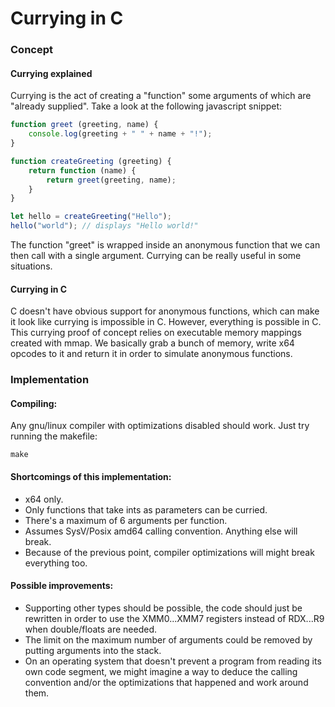 # Currying in C
### Concept
#### Currying explained
Currying is the act of creating a "function" some arguments of which are
"already supplied". Take a look at the following javascript snippet:
```js
function greet (greeting, name) {
	console.log(greeting + " " + name + "!");
}

function createGreeting (greeting) {
	return function (name) {
		return greet(greeting, name);
	}
}

let hello = createGreeting("Hello");
hello("world"); // displays "Hello world!"
```
The function "greet" is wrapped inside an anonymous function that we can then
call with a single argument. Currying can be really useful in some situations.

#### Currying in C
C doesn't have obvious support for anonymous functions, which can make it look
like currying is impossible in C. However, everything is possible in C. This
currying proof of concept relies on executable memory mappings created with
mmap. We basically grab a bunch of memory, write x64 opcodes to it and return
it in order to simulate anonymous functions.

### Implementation
#### Compiling:
Any gnu/linux compiler with optimizations disabled should work. Just try
running the makefile:
```shell
make
```

#### Shortcomings of this implementation:
- x64 only.
- Only functions that take ints as parameters can be curried.
- There's a maximum of 6 arguments per function.
- Assumes SysV/Posix amd64 calling convention. Anything else will break.
- Because of the previous point, compiler optimizations will might break
  everything too.

#### Possible improvements:
- Supporting other types should be possible, the code should just be rewritten
  in order to use the XMM0...XMM7 registers instead of RDX...R9 when
  double/floats are needed.
- The limit on the maximum number of arguments could be removed by putting
  arguments into the stack.
- On an operating system that doesn't prevent a program from reading its own
  code segment, we might imagine a way to deduce the calling convention and/or
  the optimizations that happened and work around them.
